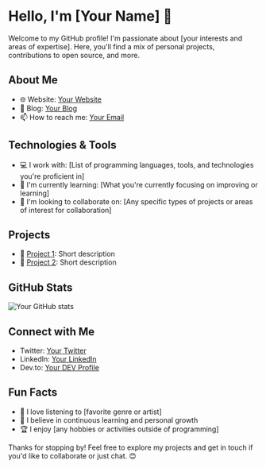 # Hello, I'm [Your Name] 👋

Welcome to my GitHub profile! I'm passionate about [your interests and areas of expertise]. Here, you'll find a mix of personal projects, contributions to open source, and more.

## About Me

- 🌐 Website: [Your Website](https://www.yourwebsite.com)
- 📝 Blog: [Your Blog](https://blog.yourwebsite.com)
- 📫 How to reach me: [Your Email](mailto:you@example.com)

## Technologies & Tools

- 💻 I work with: [List of programming languages, tools, and technologies you're proficient in]
- 🚀 I'm currently learning: [What you're currently focusing on improving or learning]
- 👯 I'm looking to collaborate on: [Any specific types of projects or areas of interest for collaboration]

## Projects

- 🌟 [Project 1](https://github.com/yourusername/project1): Short description
- 🚧 [Project 2](https://github.com/yourusername/project2): Short description

## GitHub Stats

![Your GitHub stats](https://github-readme-stats.vercel.app/api?username=yourusername&show_icons=true&count_private=true)

## Connect with Me

- Twitter: [Your Twitter](https://twitter.com/yourusername)
- LinkedIn: [Your LinkedIn](https://www.linkedin.com/in/yourusername)
- Dev.to: [Your DEV Profile](https://dev.to/yourusername)

## Fun Facts

- 🎵 I love listening to [favorite genre or artist]
- 🌱 I believe in continuous learning and personal growth
- 🏆 I enjoy [any hobbies or activities outside of programming]

Thanks for stopping by! Feel free to explore my projects and get in touch if you'd like to collaborate or just chat. 😊
